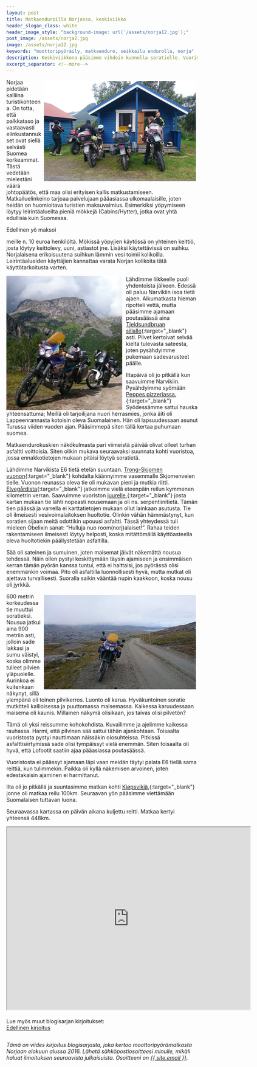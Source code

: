 ```yaml
---
layout: post
title: Matkaenduroilla Norjassa, keskiviikko
header_slogan_class: white
header_image_style: "background-image: url('/assets/norja12.jpg');"
post_image: /assets/norja2.jpg
image: /assets/norja12.jpg
keywords: "moottoripyöräily, matkaenduro, seikkailu endurolla, norja"
description: Keskiviikkona pääsimme vihdoin kunnolla soratielle. Vuoristossa ajelu oli huikea kokemus.
excerpt_separator: <!--more-->
---
```


<img src="/assets/norja13.jpg" style="float: right; padding: 5px;" />

Norjaa pidetään kalliina turistikohteena. On totta, että palkkataso ja 
vastaavasti elinkustannukset ovat siellä selvästi Suomea korkeammat. Tästä 
vedetään mielestäni väärä johtopäätös, että maa olisi erityisen kallis 
matkustamiseen. Matkailuelinkeino tarjoaa palvelujaan pääasiassa 
ulkomaalaisille, joten heidän on huomioitava turistien maksuvalmius. 
Esimerkiksi yöpymiseen löytyy leirintäalueilta pieniä mökkejä 
(Cabins/Hytter), jotka ovat yhtä edullisia kuin Suomessa.
<!--more-->Edellinen yö maksoi 
meille n. 10 euroa henkilöltä. Mökissä yöpyjien käytössä on yhteinen keittiö, 
josta löytyy keittolevy, uuni, astiastot jne. Lisäksi käytettävissä on 
suihku. Norjalaisena erikoisuutena suihkun lämmin vesi toimii kolikoilla. 
Leirintäalueiden käyttäjien kannattaa varata Norjan kolikoita tätä 
käyttötarkoitusta varten.

<img src="/assets/norja14.jpg" width="305" style="float: left; padding-right: 10px;" />

Lähdimme liikkeelle puoli yhdentoista  jälkeen. Edessä oli paluu Narvikiin 
isoa tietä ajaen. Alkumatkasta hieman ripotteli vettä, mutta pääsimme ajamaan 
poutasäässä aina [Tjeldsundbruan sillalle](https://goo.gl/maps/x2itj7d8ghtexbJm9){:target="_blank"}
asti. Pilvet kertoivat selvää kieltä  tulevasta sateesta, joten pysähdyimme
pukemaan sadevarusteet päälle.

Iltapäivä oli jo pitkällä kun saavuimme Narvikiin. Pysähdyimme syömään
[Peppes pizzeriassa.](https://g.page/peppes-pizza-narvik){:target="_blank"}
Syödessämme sattui hauska yhteensattuma; Meillä oli tarjoilijana 
nuori herrasmies, jonka äiti oli Lappeenrannasta kotoisin oleva Suomalainen. 
Hän oli lapsuudessaan asunut Turussa viiden vuoden ajan. Pääsimmepä siten 
tällä kertaa puhumaan suomea.

Matkaendurokuskien näkökulmasta pari viimeistä päivää olivat olleet turhan 
asfaltti voittoisia. Siten olikin mukava seuraavaksi suunnata kohti 
vuoristoa, jossa ennakkotietojen mukaan pitäisi löytyä soratietä.

Lähdimme Narvikista E6 tietä etelän suuntaan.
[Trong-Skjomen vuonon](https://goo.gl/maps/KokVjQqwHVg8u25W7){:target="_blank"}
kohdalta 
käännyimme vasemmalle Skjomenveien tielle. Vuonon reunassa oleva tie oli 
mukavan pieni ja mutkia riitti.
[Elvegårdista](https://goo.gl/maps/hBqetMNebJvTXozz9){:target="_blank"}
jatkoimme vielä eteenpäin reilun 
kymmenen kilometrin verran. Saavuimme vuoriston
[juurelle,](https://goo.gl/maps/3SQTtwQaZBGFHkfa7){:target="_blank"}
josta kartan mukaan 
tie lähti nopeasti nousemaan ja oli ns. serpentiinitietä. Tämän tien päässä 
ja varrella ei karttatietojen mukaan ollut lainkaan asutusta. Tie oli 
ilmeisesti vesivoimalaitoksen huoltotie. Olinkin vähän hämmästynyt, kun 
soratien sijaan meitä odottikin upouusi asfaltti. Tässä yhteydessä tuli 
mieleen Obelixin sanat: “Hulluja nuo room(norj)alaiset!”. Rahaa teiden 
rakentamiseen ilmeisesti löytyy helposti, koska mitättömällä käyttöasteella 
oleva huoltotiekin päällystetään asfaltilla.

Sää oli sateinen ja sumuinen, joten maisemat jäivät näkemättä nousua 
tehdessä. Näin ollen pystyi keskittymään täysin ajamiseen ja ensimmäisen 
kerran tämän pyörän kanssa tuntui, että ei haittaisi, jos pyörässä olisi 
enemmänkin voimaa. Pito oli asfaltilla luonnollisesti hyvä, mutta mutkat oli 
ajettava turvallisesti. Suoralla saikin vääntää nupin kaakkoon, koska nousu 
oli jyrkkä.

<img src="/assets/norja15.jpg" style="float: right; padding: 5px;" />

600 metrin korkeudessa tie muuttui soratieksi. Nousua jatkui aina 900 metriin 
asti, jolloin sade lakkasi ja sumu väistyi, koska olimme tulleet pilvien 
yläpuolelle. Aurinkoa ei kuitenkaan näkynyt, sillä ylempänä oli toinen 
pilvikerros. Luonto oli karua. Hyväkuntoinen soratie mutkitteli kallioisessa 
ja puuttomassa maisemassa. Kaikessa karuudessaan maisema oli kaunis. 
Millainen näkymä olisikaan, jos taivas olisi pilvetön?

Tämä oli yksi reissumme kohokohdista. Kuvailimme ja ajelimme kaikessa 
rauhassa. Harmi, että pilvinen sää sattui tähän ajankohtaan. Toisaalta 
vuoristosta pystyi nauttimaan näissäkin olosuhteissa. Pitkissä 
asfalttisiirtymissä sade olisi tympäissyt vielä enemmän. Siten toisaalta oli 
hyvä, että Lofootit saatiin ajaa pääasiassa poutasäässä.

Vuoristosta ei päässyt ajamaan läpi vaan meidän täytyi palata E6 tiellä sama 
reittiä, kun tulimmekin. Paikka oli kyllä näkemisen arvoinen, joten 
edestakaisin ajaminen ei harmittanut.

Ilta oli jo pitkällä ja suuntasimme matkan kohti
[Kjøpsvikiä,](https://goo.gl/maps/oik11PKsH6xjwou6A){:target="_blank"}
jonne oli matkaa reilu 100km. Seuraavan yön pääsimme viettämään Suomalaisen
tuttavan luona.

Seuraavassa kartassa on päivän aikana kuljettu reitti. Matkaa kertyi
yhteensä 448km.

<div class="post-video">
  <iframe 
    src="https://www.google.com/maps/d/embed?mid=1YfQc5MUJY5oTw1H4V66HPpcQeRdEvKFg"
    width="640" height="480"></iframe>
</div>

<div>&nbsp;</div>

<div>Lue myös muut blogisarjan kirjoitukset:</div>
<a href="/2020/02/29/matkaenduroilla-norjassa-tiistai" 
style="float: left;">Edellinen kirjoitus</a>
<!--
<a href="" style="float: right;">Seuraava kirjoitus</a>
-->
<p>&nbsp;</p>

<div style="clear:both" />
<i>
Tämä on viides kirjoitus blogisarjasta, joka kertoo 
moottoripyörämatkasta Norjaan elokuun alussa 2016. Lähetä sähköpostiosoitteesi minulle, 
mikäli haluat ilmoituksen seuraavista julkaisuista. Osoitteeni on <a 
href="mailto:{{ site.email }}">{{ site.email }}</a>.
</i>
